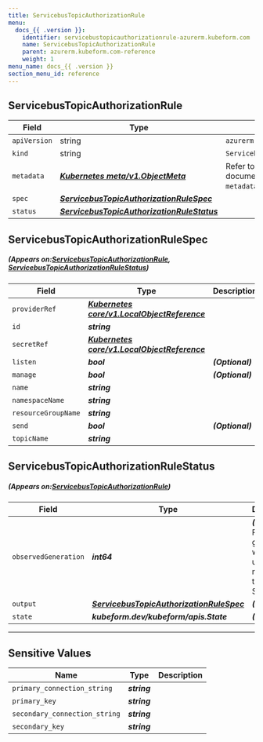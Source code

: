 ```yaml
---
title: ServicebusTopicAuthorizationRule
menu:
  docs_{{ .version }}:
    identifier: servicebustopicauthorizationrule-azurerm.kubeform.com
    name: ServicebusTopicAuthorizationRule
    parent: azurerm.kubeform.com-reference
    weight: 1
menu_name: docs_{{ .version }}
section_menu_id: reference
---
```


## ServicebusTopicAuthorizationRule
| Field | Type | Description |
| ------ | ----- | ----------- |
| `apiVersion` | string | `azurerm.kubeform.com/v1alpha1` |
|    `kind` | string | `ServicebusTopicAuthorizationRule` |
| `metadata` | ***[Kubernetes meta/v1.ObjectMeta](https://kubernetes.io/docs/reference/generated/kubernetes-api/v1.13/#objectmeta-v1-meta)***|Refer to the Kubernetes API documentation for the fields of the `metadata` field.|
| `spec` | ***[ServicebusTopicAuthorizationRuleSpec](#ServicebusTopicAuthorizationRuleSpec)***||
| `status` | ***[ServicebusTopicAuthorizationRuleStatus](#ServicebusTopicAuthorizationRuleStatus)***||
## ServicebusTopicAuthorizationRuleSpec
##### (Appears on:[ServicebusTopicAuthorizationRule](#ServicebusTopicAuthorizationRule), [ServicebusTopicAuthorizationRuleStatus](#ServicebusTopicAuthorizationRuleStatus))
| Field | Type | Description |
| ------ | ----- | ----------- |
| `providerRef` | ***[Kubernetes core/v1.LocalObjectReference](https://kubernetes.io/docs/reference/generated/kubernetes-api/v1.13/#localobjectreference-v1-core)***||
| `id` | ***string***||
| `secretRef` | ***[Kubernetes core/v1.LocalObjectReference](https://kubernetes.io/docs/reference/generated/kubernetes-api/v1.13/#localobjectreference-v1-core)***||
| `listen` | ***bool***| ***(Optional)*** |
| `manage` | ***bool***| ***(Optional)*** |
| `name` | ***string***||
| `namespaceName` | ***string***||
| `resourceGroupName` | ***string***||
| `send` | ***bool***| ***(Optional)*** |
| `topicName` | ***string***||
## ServicebusTopicAuthorizationRuleStatus
##### (Appears on:[ServicebusTopicAuthorizationRule](#ServicebusTopicAuthorizationRule))
| Field | Type | Description |
| ------ | ----- | ----------- |
| `observedGeneration` | ***int64***| ***(Optional)*** Resource generation, which is updated on mutation by the API Server.|
| `output` | ***[ServicebusTopicAuthorizationRuleSpec](#ServicebusTopicAuthorizationRuleSpec)***| ***(Optional)*** |
| `state` | ***kubeform.dev/kubeform/apis.State***| ***(Optional)*** |
---
## Sensitive Values
| Name | Type | Description |
|------|------|-------------|
| `primary_connection_string` | ***string*** ||
| `primary_key` | ***string*** ||
| `secondary_connection_string` | ***string*** ||
| `secondary_key` | ***string*** ||
